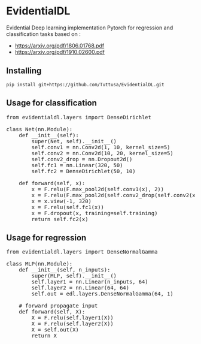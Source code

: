 
# EvidentialDL


Evidential Deep learning implementation Pytorch for regression and classification tasks based on :
- https://arxiv.org/pdf/1806.01768.pdf
- https://arxiv.org/pdf/1910.02600.pdf

## Installing

`pip install git+https://github.com/Tuttusa/EvidentialDL.git`

## Usage for classification
<pre>
from evidentialdl.layers import DenseDirichlet

class Net(nn.Module):
    def __init__(self):
        super(Net, self).__init__()
        self.conv1 = nn.Conv2d(1, 10, kernel_size=5)
        self.conv2 = nn.Conv2d(10, 20, kernel_size=5)
        self.conv2_drop = nn.Dropout2d()
        self.fc1 = nn.Linear(320, 50)
        self.fc2 = DenseDirichlet(50, 10)

    def forward(self, x):
        x = F.relu(F.max_pool2d(self.conv1(x), 2))
        x = F.relu(F.max_pool2d(self.conv2_drop(self.conv2(x)), 2))
        x = x.view(-1, 320)
        x = F.relu(self.fc1(x))
        x = F.dropout(x, training=self.training)
        return self.fc2(x)
</pre>

## Usage for regression
<pre>
from evidentialdl.layers import DenseNormalGamma

class MLP(nn.Module):
    def __init__(self, n_inputs):
        super(MLP, self).__init__()
        self.layer1 = nn.Linear(n_inputs, 64)
        self.layer2 = nn.Linear(64, 64)
        self.out = edl.layers.DenseNormalGamma(64, 1)

    # forward propagate input
    def forward(self, X):
        X = F.relu(self.layer1(X))
        X = F.relu(self.layer2(X))
        X = self.out(X)
        return X
</pre>